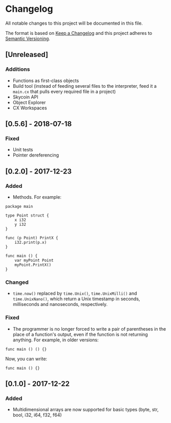 # Changelog
All notable changes to this project will be documented in this file.

The format is based on [Keep a Changelog](http://keepachangelog.com/en/1.0.0/)
and this project adheres to [Semantic Versioning](http://semver.org/spec/v2.0.0.html).

## [Unreleased]
### Additions
- Functions as first-class objects
- Build tool (instead of feeding several files to the interpreter, feed it a `main.cx` that pulls every required file in a project)
- Skycoin API
- Object Explorer
- CX Workspaces

## [0.5.6] - 2018-07-18
### Fixed
- Unit tests
- Pointer dereferencing

## [0.2.0] - 2017-12-23
### Added
- Methods. For example:

```
package main

type Point struct {
    x i32
    y i32
}

func (p Point) PrintX {
    i32.print(p.x)
}

func main () {
    var myPoint Point
    myPoint.PrintX()
}
```

### Changed
- `time.now()` replaced by `time.Unix()`, `time.UnixMilli()` and `time.UnixNano()`, which return a Unix timestamp in seconds, milliseconds and nanoseconds, respectively.

### Fixed
- The programmer is no longer forced to write a pair of parentheses in the place of a function's output, even if the function is not returning anything. For example, in older versions:

```
func main () () {}
```

Now, you can write:

```
func main () {}
```

## [0.1.0] - 2017-12-22
### Added
- Multidimensional arrays are now supported for basic types (byte, str, bool, i32, i64, f32, f64)
